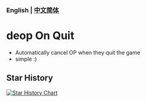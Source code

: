 ### English | [中文简体](./README_zh-cn.md)
# deop On Quit
* Automatically cancel OP when they quit the game
* simple :)

## Star History

[![Star History Chart](https://api.star-history.com/svg?repos=haha44444/deopOnQuit&type=Date)](https://star-history.com/#haha44444/deopOnQuit&Date)
